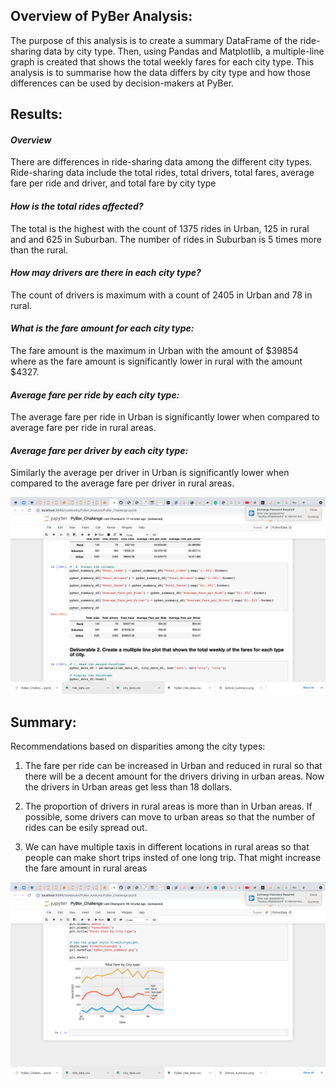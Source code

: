 ##  Overview of PyBer Analysis:
The purpose of this analysis is to create a summary DataFrame of the ride-sharing data by city type. Then, using Pandas and Matplotlib, a multiple-line graph is created that shows the total weekly fares for each city type. This analysis is to summarise how the data differs by city type and how those differences can be used by decision-makers at PyBer.

## Results:

#### *Overview* 

There are differences in ride-sharing data among the different city types. Ride-sharing data include the total rides, total drivers, total fares, average fare per ride and driver, and total fare by city type

#### *How is the total rides affected?* 

The total is the highest with the count of 1375 rides in Urban, 125 in rural and and 625 in Suburban. The number of rides in Suburban is 5 times more than the rural.

#### *How may drivers are there in each city type?*

The count of drivers is maximum with a count of 2405 in Urban and 78 in rural.

#### *What is the fare amount for each city type:*

The fare amount is the maximum in Urban with the amount of $39854 where as the fare amount is significantly lower in rural with the amount $4327.

#### *Average fare per ride by each city type:*

The average fare per ride in Urban is significantly lower when compared to average fare per ride in rural areas.
 
#### *Average fare per driver by each city type:*

Similarly the average per driver in Urban is significantly lower when compared to the average fare per driver in rural areas.

![Screenshot of PyBer Summary](Resources/PyBer_summary.png)

## Summary:

Recommendations based on disparities among the city types:

1. The fare per ride can be increased in Urban and reduced in rural so that there will be a decent amount for the drivers driving in urban areas. Now the drivers in Urban areas get less than 18 dollars.

2. The proportion of drivers in rural areas is more than in Urban areas. If possible, some drivers can move to urban areas so that the number of rides can be esily spread out.
 
3. We can have multiple taxis in different locations in rural areas so that people can make short trips insted of one long trip. That might increase the fare amount in rural areas

![Screenshot of Line graph](Resources/Total_Fare_by_city_type.png)


